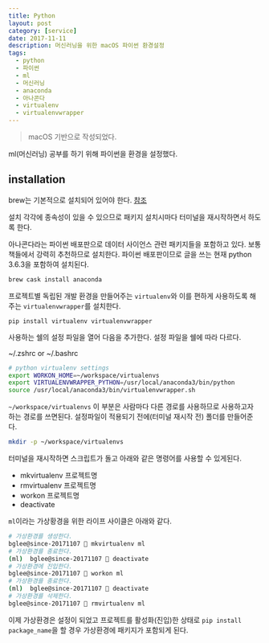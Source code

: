```yaml
---
title: Python
layout: post
category: [service]
date: 2017-11-11
description: 머신러닝을 위한 macOS 파이썬 환경설정
tags:
  - python
  - 파이썬
  - ml
  - 머신러닝
  - anaconda
  - 아나콘다
  - virtualenv
  - virtualenvwrapper
---
```

> macOS 기반으로 작성되었다.

ml(머신러닝) 공부를 하기 위해 파이썬을 환경을 설정했다.  
## installation

brew는 기본적으로 설치되어 있어야 한다. [참조](http://deptno.github.io/posts/2016/osx)

설치 각각에 종속성이 있을 수 있으므로 패키지 설치시마다 터미널을 재시작하면서 하도록 한다.

아나콘다라는 파이썬 배포판으로 데이터 사이언스 관련 패키지들을 포함하고 있다. 보통 책들에서 강력히 추천하므로 설치한다. 파이썬 배포판이므로 글을 쓰는 현재 python 3.6.3을 포함하여 설치된다.

```sh
brew cask install anaconda
```

프로젝트별 독립된 개발 환경을 만들어주는 `virtualenv`와 이를 편하게 사용하도록 해주는 `virtualenvwrapper`를 설치한다.

```
pip install virtualenv virtualenvwrapper
```

사용하는 쉘의 설정 파일을 열어 다음을 추가한다. 설정 파일을 쉘에 따라 다르다.

~/.zshrc or ~/.bashrc

```bash
# python virtualenv settings
export WORKON_HOME=~/workspace/virtualenvs
export VIRTUALENVWRAPPER_PYTHON=/usr/local/anaconda3/bin/python
source /usr/local/anaconda3/bin/virtualenvwrapper.sh
```

`~/workspace/virtualenvs` 이 부분은 사람마다 다른 경로를 사용하므로 사용하고자 하는 경로를 쓰면된다. 설정파일이 적용되기 전에(터미널 재시작 전) 폴더를 만들어준다.

```sh
mkdir -p ~/workspace/virtualenvs
```

터미널을 재시작하면 스크립트가 돌고 아래와 같은 명령어를 사용할 수 있게된다.

- mkvirtualenv 프로젝트명
- rmvirtualenv 프로젝트명
- workon 프로젝트명
- deactivate

`ml`이라는 가상황경을 위한 라이프 사이클은 아래와 같다.

```sh
# 가상환경를 생성한다.
bglee@since-20171107  mkvirtualenv ml
# 가상환경를 종료한다.
(ml)  bglee@since-20171107  deactivate
# 가상환경에 진입한다.
bglee@since-20171107  workon ml
# 가상환경를 종료한다.
(ml)  bglee@since-20171107  deactivate
# 가상환경를 삭제한다.
bglee@since-20171107  rmvirtualenv ml
```

이제 가상환경은 설정이 되었고 프로젝트를 활성화(진입)한 상태로 `pip install package_name`을 할 경우 가상환경에 패키지가 포함되게 된다.
